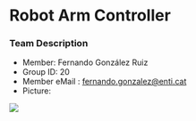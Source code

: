 # Robot Arm Controller

### Team Description

- Member: Fernando González Ruiz
- Group ID: 20
- Member eMail : fernando.gonzalez@enti.cat
- Picture:

![](https://i.imgur.com/g2Rn38C.png)

